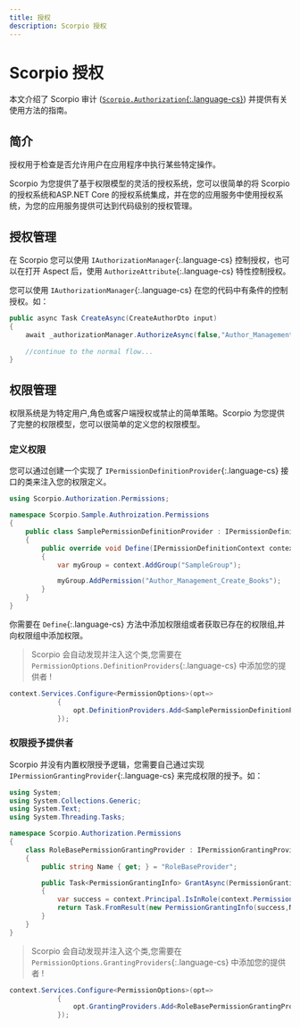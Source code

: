 ```yaml
---
title: 授权
description: Scorpio 授权
---
```


# Scorpio 授权

本文介绍了 Scorpio 审计 ([`Scorpio.Authorization`{:.language-cs}](https://www.nuget.org/packages/Scorpio.Authorization)) 并提供有关使用方法的指南。

## 简介

授权用于检查是否允许用户在应用程序中执行某些特定操作。

Scorpio 为您提供了基于权限模型的灵活的授权系统，您可以很简单的将 Scorpio 的授权系统和ASP.NET Core 的授权系统集成，并在您的应用服务中使用授权系统，为您的应用服务提供可达到代码级别的授权管理。

## 授权管理

在 Scorpio 您可以使用 `IAuthorizationManager`{:.language-cs} 控制授权，也可以在打开 Aspect 后，使用 `AuthorizeAttribute`{:.language-cs} 特性控制授权。

您可以使用 `IAuthorizationManager`{:.language-cs} 在您的代码中有条件的控制授权。如：

``` csharp
public async Task CreateAsync(CreateAuthorDto input)
{
    await _authorizationManager.AuthorizeAsync(false,"Author_Management_Create_Books");
    
    //continue to the normal flow...
}
```

## 权限管理

权限系统是为特定用户,角色或客户端授权或禁止的简单策略。Scorpio 为您提供了完整的权限模型，您可以很简单的定义您的权限模型。

### 定义权限

您可以通过创建一个实现了 `IPermissionDefinitionProvider`{:.language-cs} 接口的类来注入您的权限定义。

``` cs
using Scorpio.Authorization.Permissions;

namespace Scorpio.Sample.Authroization.Permissions
{
    public class SamplePermissionDefinitionProvider : IPermissionDefinitionProvider
    {
        public override void Define(IPermissionDefinitionContext context)
        {
            var myGroup = context.AddGroup("SampleGroup");

            myGroup.AddPermission("Author_Management_Create_Books");
        }
    }
}
```
你需要在 `Define`{:.language-cs} 方法中添加权限组或者获取已存在的权限组,并向权限组中添加权限。

>Scorpio 会自动发现并注入这个类,您需要在 `PermissionOptions.DefinitionProviders`{:.language-cs} 中添加您的提供者 !

``` cs
context.Services.Configure<PermissionOptions>(opt=>
            {
                opt.DefinitionProviders.Add<SamplePermissionDefinitionProvider>();
            });
```

### 权限授予提供者

Scorpio 并没有内置权限授予逻辑，您需要自己通过实现 `IPermissionGrantingProvider`{:.language-cs} 来完成权限的授予。如：

``` cs
using System;
using System.Collections.Generic;
using System.Text;
using System.Threading.Tasks;

namespace Scorpio.Authorization.Permissions
{
    class RoleBasePermissionGrantingProvider : IPermissionGrantingProvider
    {
        public string Name { get; } = "RoleBaseProvider";

        public Task<PermissionGrantingInfo> GrantAsync(PermissionGrantingContext context)
        {
            var success = context.Principal.IsInRole(context.Permission.Name);
            return Task.FromResult(new PermissionGrantingInfo(success,Name));
        }
    }
}
```

>Scorpio 会自动发现并注入这个类,您需要在 `PermissionOptions.GrantingProviders`{:.language-cs} 中添加您的提供者 !

``` cs
context.Services.Configure<PermissionOptions>(opt=>
            {
                opt.GrantingProviders.Add<RoleBasePermissionGrantingProvider>();
            });
```